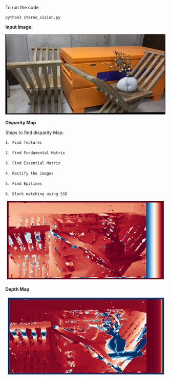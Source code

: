 To run the code

    python3 stereo_vision.py
   
**Input Image:**

<img src="https://github.com/saurabhp369/stereo_depth_estimation/blob/main/Images/im0.png" width = "500" height = "250">

**Disparity Map**

Steps to find disparity Map:

    1. Find features
    
    2. Find Fundamental Matrix
    
    3. Find Essential Matrix
    
    4. Rectify the images
    
    5. Find Epilines
    
    6. Block matching using SSD

<img src="https://github.com/saurabhp369/stereo_depth_estimation/blob/main/Images/curule_disparity.png" width = "500" height = "250" >


**Depth Map**

<img src="https://github.com/saurabhp369/stereo_depth_estimation/blob/main/Images/curule_depthMap.png" width = "500" height = "250">
